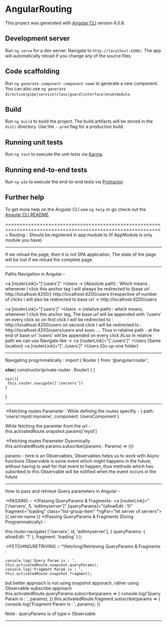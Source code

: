 # AngularRouting

This project was generated with [Angular CLI](https://github.com/angular/angular-cli) version 6.0.8.

## Development server

Run `ng serve` for a dev server. Navigate to `http://localhost:4200/`. The app will automatically reload if you change any of the source files.

## Code scaffolding

Run `ng generate component component-name` to generate a new component. You can also use `ng generate directive|pipe|service|class|guard|interface|enum|module`.

## Build

Run `ng build` to build the project. The build artifacts will be stored in the `dist/` directory. Use the `--prod` flag for a production build.

## Running unit tests

Run `ng test` to execute the unit tests via [Karma](https://karma-runner.github.io).

## Running end-to-end tests

Run `ng e2e` to execute the end-to-end tests via [Protractor](http://www.protractortest.org/).

## Further help

To get more help on the Angular CLI use `ng help` or go check out the [Angular CLI README](https://github.com/angular/angular-cli/blob/master/README.md).

=============================================================================================================
Routing - Should be registered in app.module.ts (If AppModule is only module you have)

-------------------------------------------------------------------------------------------------------------
If we reload the page, then it is not SPA application, The state of the page will be lost if we reload the
complete page.

-------------------------------------------------------------------------------------------------------------
Paths Navigation in Angular:-

<a [routerLink]="['/users']" >Users</a>  -> (Absolute path) : 
Which means , whenever I click this anchor tag I will always be redirected to (base url http://localhost:4200/) http://localhost:4200/users
Irrespective of number of clicks I will also be redirected to base url -> http://localhost:4200/users

<a [routerLink]="['users']" >Users</a>  -> (relative path) : 
which means, whenever I click this anchor tag, The base url will be appended with '/users' on every click
so on first click I will be redirected to : http://localhost:4200/users
on second click I will be redirected to : http://localhost:4200/users/users
and soon ....
Thus in relative path - at the end of base url '/users' will be appended on every click
ALso In relative path we can use Navigate like -> 
<a [routerLink]="['./users']" >Users</a> (Same location)
<a [routerLink]="['../users']" >Users</a> (Go up-one folder)

-------------------------------------------------------------------------------------------------------------
Navigating progrmmatically :
import { Router } from '@angular/router';

___clas___{
  constructor(private router : Router) { }
   
    xyz(){
     this.router.navigate(['/servers'])
    }
}


-------------------------------------------------------------------------------------------------------------
->Fetching routes Parameter :
While defining the routes specifiy -
{ path: 'users/:myid/:myname', component: UsersComponent }

While fetching the paramter from the url - 
this.activatedRoute.snapshot.params['myid']

->Fetching routes Parameter Dyanmically:
this.activatedRoute.params.subscribe((params : Params) => {})

params - here is an Observables, Observables helps us to work with Async functions
Observable is some event which might happens in the future, without having to wait for that event to happen, thus methods which has subsribed to this Observable will be notified when the event occurs in the future


-------------------------------------------------------------------------------------------------------------
How to pass and retrieve Query parameters in Angular -

->PASSING :-
*)Passing QueryParams & Fragments-
    <a [routerLink]="['/servers', 5, 'editmyserver']" 
      [queryParams]="{allowEdit : 1}"
      fragment="loading"
        class="list-group-item"
        *ngFor="let server of servers">
        {{ server.name }}
      </a>
*)Passing QueryParams & Fragments (Doing Programmatically) -

  this.router.navigate(
            ['/servers', id, 'editmyserver'],
            {
                queryParams: { allowEdit: '1' },
                fragment: 'loading'
            }
        );

->FETCHING/RETRIVING :-
*)fetching/Retrieving QueryParams & Fragments : 

    console.log('Query Param is : ', this.activatedRoute.snapshot.queryParams);
    console.log('Fragment Param is : ', this.activatedRoute.snapshot.fragment);

but better approach is not using snapshot apporach, rather using Observable-subscribe approach
    this.activatedRoute.queryParams.subscribe(params => {
      console.log('Query Param is : ', params);
    })
    this.activatedRoute.fragment.subscribe(params => {
      console.log('Fragment Param is : ', params);
    })

Note : queryParams is of type-> Observable


-------------------------------------------------------------------------------------------------------------






